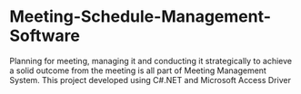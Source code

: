 # Meeting-Schedule-Management-Software

Planning for meeting, managing it and conducting it strategically to achieve a solid outcome from the meeting is all part of Meeting Management System.
This project developed using C#.NET and Microsoft Access Driver
